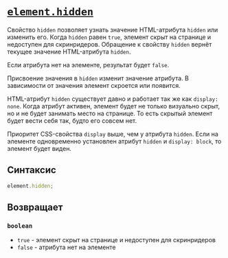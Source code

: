 # [`element.hidden`](../index.md)

Свойство `hidden` позволяет узнать значение HTML-атрибута `hidden` или изменить его. Когда `hidden` равен `true`, элемент скрыт на странице и недоступен для скринридеров. Обращение к свойству `hidden` вернёт текущее значение HTML-атрибута `hidden`.

Если атрибута нет на элементе, результат будет `false`.

Присвоение значения в `hidden` изменит значение атрибута. В зависимости от значения элемент скроется или появится.

HTML-атрибут `hidden` существует давно и работает так же как `display: none`. Когда атрибут активен, элемент будет не только визуально скрыт, но и не будет занимать место на странице. То есть скрытый элемент будет вести себя так, будто его совсем нет.

Приоритет CSS-свойства `display` выше, чем у атрибута `hidden`. Если на элементе одновременно установлен атрибут `hidden` и `display: block`, то элемент будет виден.

## Синтаксис

```js
element.hidden;
```

## Возвращает

### `boolean`

- `true` - элемент скрыт на странице и недоступен для скринридеров
- `false` - атрибута нет на элементе

